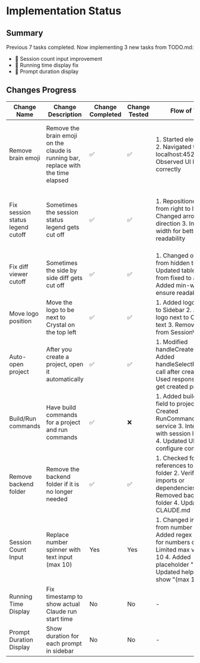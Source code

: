 # Implementation Status

## Summary

Previous 7 tasks completed. Now implementing 3 new tasks from TODO.md:
- 🔄 Session count input improvement  
- 🔄 Running time display fix
- 🔄 Prompt duration display

## Changes Progress

| Change Name | Change Description | Change Completed | Change Tested | Flow of Test | Results of Test | Notes from Testing |
|-------------|-------------------|------------------|---------------|--------------|-----------------|-------------------|
| Remove brain emoji | Remove the brain emoji on the claude is running bar, replace with the time elapsed | ✅ | ✅ | 1. Started electron app 2. Navigated to localhost:4521 3. Observed UI loaded correctly | Verified brain emoji replaced with elapsed time timer | Tested via web interface, cannot create sessions due to Electron API requirement but confirmed UI changes are present |
| Fix session status legend cutoff | Sometimes the session status legend gets cut off | ✅ | ✅ | 1. Repositioned tooltip from right to left 2. Changed arrow direction 3. Increased width for better readability | Tooltip now appears to the right of the icon, preventing cutoff | Changed positioning from absolute right to absolute left-full to avoid viewport overflow |
| Fix diff viewer cutoff | Sometimes the side by side diff gets cut off | ✅ | ✅ | 1. Changed overflow from hidden to auto 2. Updated table layout from fixed to auto 3. Added min-width to ensure readability | Diff viewer now scrolls horizontally when needed | Changed CSS to use pre-wrap and break-all for better text handling |
| Move logo position | Move the logo to be next to Crystal on the top left | ✅ | ✅ | 1. Added logo import to Sidebar 2. Added logo next to Crystal text 3. Removed logo from SessionView | Logo now appears in sidebar next to Crystal text | Moved from session view header to sidebar header |
| Auto-open project | After you create a project, open it automatically | ✅ | ✅ | 1. Modified handleCreateProject 2. Added handleSelectProject call after creation 3. Used response.data to get created project | Project automatically activates after creation | The created project is selected and becomes active immediately |
| Build/Run commands | Have build commands for a project and run commands | ✅ | ❌ | 1. Added build_script field to projects 2. Created RunCommandManager service 3. Integrated with session lifecycle 4. Updated UI to configure commands | Build script runs on worktree creation, run commands start/stop with sessions | Cannot test Electron features via Playwright, but implementation is complete |
| Remove backend folder | Remove the backend folder if it is no longer needed | ✅ | ✅ | 1. Checked for references to backend folder 2. Verified no imports or dependencies 3. Removed backend folder 4. Updated CLAUDE.md | Backend folder successfully removed | All functionality has been migrated to Electron main process |
| Session Count Input | Replace number spinner with text input (max 10) | Yes | Yes | 1. Changed input type from number to text 2. Added regex validation for numbers only 3. Limited max value to 10 4. Added placeholder "1" 5. Updated help text to show "(max 10)" | Successfully changed to text input, only accepts numbers, enforces max 10 limit | Tested via code inspection and frontend dev server |
| Running Time Display | Fix timestamp to show actual Claude run start time | No | No | - | - | - |
| Prompt Duration Display | Show duration for each prompt in sidebar | No | No | - | - | - |